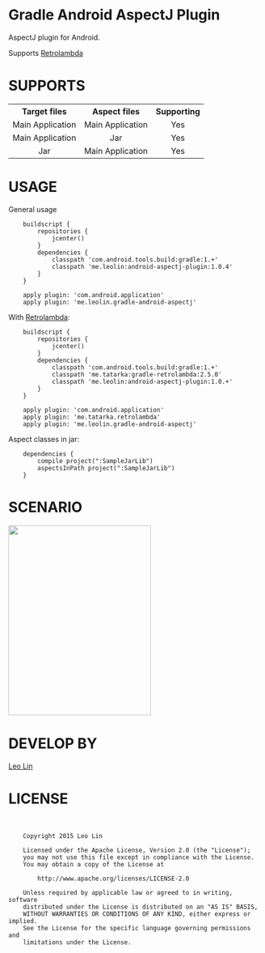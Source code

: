 Gradle Android AspectJ Plugin
===================================

AspectJ plugin for Android.

Supports [Retrolambda](https://github.com/evant/gradle-retrolambda)


SUPPORTS
===================================
<table>
<tr>
    <th>Target files</th>
    <th>Aspect files</th>
    <th>Supporting</th>
</tr>
<tr>
    <td align="center">Main Application</td>
    <td align="center">Main Application</td>
    <td align="center">Yes</td>
</tr>
<tr>
    <td align="center">Main Application</td>
    <td align="center">Jar</td>
    <td align="center">Yes</td>
</tr>
<tr>
    <td align="center">Jar</td>
    <td align="center">Main Application</td>
    <td align="center">Yes</td>
</tr>
</table>


USAGE
===================================
General usage

        buildscript {
            repositories {
                jcenter()
            }
            dependencies {
                classpath 'com.android.tools.build:gradle:1.+'
                classpath 'me.leolin:android-aspectj-plugin:1.0.4'
            }
        }
        
        apply plugin: 'com.android.application'
        apply plugin: 'me.leolin.gradle-android-aspectj'


With [Retrolambda](https://github.com/evant/gradle-retrolambda):

        buildscript {
            repositories {
                jcenter()
            }
            dependencies {
                classpath 'com.android.tools.build:gradle:1.+'
                classpath 'me.tatarka:gradle-retrolambda:2.5.0'
                classpath 'me.leolin:android-aspectj-plugin:1.0.+'
            }
        }
        
        apply plugin: 'com.android.application'
        apply plugin: 'me.tatarka.retrolambda'
        apply plugin: 'me.leolin.gradle-android-aspectj'


Aspect classes in jar:
        
        dependencies {
            compile project(":SampleJarLib")
            aspectsInPath project(":SampleJarLib")
        }
        
        
        
SCENARIO
===================================
        
<img width="282" height="375" src="http://i.imgur.com/jWg3pHj.png"/>
        

DEVELOP BY
===================================
[Leo Lin](https://github.com/leolin310148)



LICENSE
===================================
<br/>
        
        Copyright 2015 Leo Lin
        
        Licensed under the Apache License, Version 2.0 (the "License");
        you may not use this file except in compliance with the License.
        You may obtain a copy of the License at
        
            http://www.apache.org/licenses/LICENSE-2.0
        
        Unless required by applicable law or agreed to in writing, software
        distributed under the License is distributed on an "AS IS" BASIS,
        WITHOUT WARRANTIES OR CONDITIONS OF ANY KIND, either express or implied.
        See the License for the specific language governing permissions and
        limitations under the License.
<br/>       
